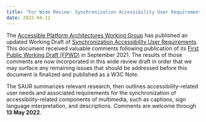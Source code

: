 ```yaml
---
title: "For Wide Review: Synchronization Accessibility User Requirements"
date: 2022-04-12
---
```


<p>The <a rel="nofollow" class="external text" href="https://www.w3.org/WAI/APA/">Accessible Platform Architectures Working Group</a> has published an updated Working Draft of <a rel="nofollow" class="external text" href="https://www.w3.org/TR/saur/">Synchronization Accessibility User Requirements</a>. This document received valuable comments following publication of its <a rel="nofollow" class="external text" href="https://www.w3.org/TR/2021/WD-saur-20210928/">First Public Working Draft (FPWD)</a> in September 2021. The results of those comments
are now incorporated in this wide review draft in order that we
may surface any remaining issues that should be addressed before this document
is finalized and published as a W3C Note.
</p>
<p>The SAUR summarizes relevant research, then outlines accessibility-related user needs and associated requirements for the synchronization of accessibility-related components of multimedia, such as captions, sign language interpretation, and descriptions. Comments are welcome through <b>13 May 2022</b>.
</p>
